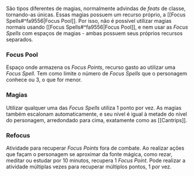 São tipos diferentes de magias, normalmente advindas de *feats* de classe, tornando-as únicas. Essas magias possuem um recurso próprio, a [[Focus Spells#^fa9556|Focus Pool]]. Por isso, não é possível utilizar magias normais usando [[Focus Spells#^fa9556|Focus Pool]], e nem usar as *Focus Spells* com espaços de magias - ambas possuem seus próprios recursos separados.

### Focus Pool
Espaço onde armazena os *Focus Points*, recurso gasto ao utilizar uma *Focus Spell*. Tem como limite o número de *Focus Spells* que o personagem conhece ou 3, o que for menor.

### Magias
Utilizar qualquer uma das *Focus Spells* utiliza 1 ponto por vez. As magias também escalonam automaticamente, e seu nível é igual à metade do nível do personagem, arredondado para cima, exatamente como as [[Cantrips]].

### Refocus
Atividade para recuperar *Focus Points* fora de combate. Ao realizar ações que façam o personagem se aproximar da fonte mágica, como rezar, meditar ou estudar por 10 minutos, recupera 1 *Focus Point*. Pode realizar a atividade múltiplas vezes para recuperar múltiplos pontos, 1 por vez.